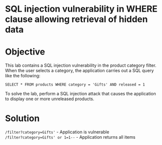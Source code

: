 # SQL injection vulnerability in WHERE clause allowing retrieval of hidden data
# Objective
This lab contains a SQL injection vulnerability in the product category filter. When the user selects a category, the application carries out a SQL query like the following:

```
SELECT * FROM products WHERE category = 'Gifts' AND released = 1
```

To solve the lab, perform a SQL injection attack that causes the application to display one or more unreleased products.

# Solution
`/filter?category=Gifts'` - Application is vulnerable \
`/filter?category=Gifts' or 1=1--` - Application returns all items
